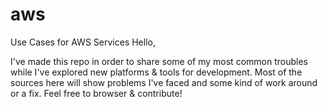 # aws
Use Cases for AWS Services
Hello,

  I've made this repo in order to share some of my most common troubles while I've explored new platforms & tools for development. Most of the sources here will show problems I've faced and some kind of work around or a fix. Feel free to browser & contribute!
